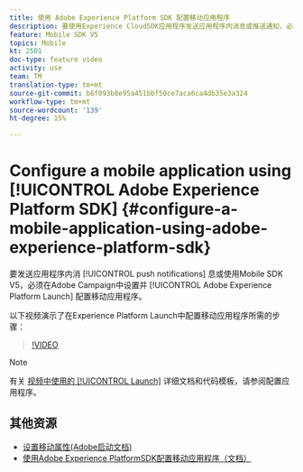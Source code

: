 ```yaml
---
title: 使用 Adobe Experience Platform SDK 配置移动应用程序
description: 要使用Experience CloudSDK应用程序发送应用程序内消息或推送通知，必须在Adobe Experience Platform Launch设置移动应用程序并以Adobe Campaign配置
feature: Mobile SDK V5
topics: Mobile
kt: 2501
doc-type: feature video
activity: use
team: TM
translation-type: tm+mt
source-git-commit: b8f093b8e95a451bbf50ce7aca6ca4db35e3a324
workflow-type: tm+mt
source-wordcount: '139'
ht-degree: 15%

---
```



# Configure a mobile application using [!UICONTROL Adobe Experience Platform SDK] {#configure-a-mobile-application-using-adobe-experience-platform-sdk}

要发送应用程序内消 [!UICONTROL push notifications] 息或使用Mobile SDK V5，必须在Adobe Campaign中设置并 [!UICONTROL Adobe Experience Platform Launch] 配置移动应用程序。

以下视频演示了在Experience Platform Launch中配置移动应用程序所需的步骤：

>[!VIDEO](https://video.tv.adobe.com/v/26224?quality=12)

>[!NOTE]
>
>有关 [视频中使用的 [!UICONTROL Launch]](https://helpx.adobe.com/campaign/kb/configuring-app-sdk.html#ConfiguringyourapplicationinLaunch) 详细文档和代码模板，请参阅配置应用程序。

## 其他资源

* [设置移动属性(Adobe启动文档)](https://aep-sdks.gitbook.io/docs/getting-started/create-a-mobile-property)
* [使用Adobe Experience PlatformSDK配置移动应用程序（文档）](https://helpx.adobe.com/cn/campaign/kb/configuring-app-sdk.html)
